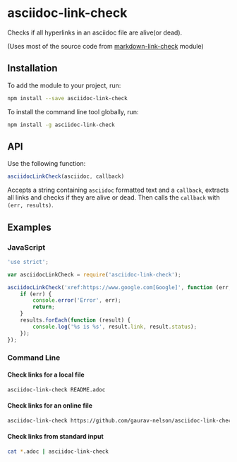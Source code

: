 # asciidoc-link-check
Checks if all hyperlinks in an asciidoc file are alive(or dead).

(Uses most of the source code from [markdown-link-check](https://github.com/tcort/markdown-link-check) module)

## Installation
To add the module to your project, run:

```bash
npm install --save asciidoc-link-check
```

To install the command line tool globally, run:

```bash
npm install -g asciidoc-link-check
```

## API
Use the following function:


```javascript
asciidocLinkCheck(asciidoc, callback)
```
Accepts a string containing `asciidoc` formatted text and a `callback`, extracts all links and checks if they are alive or dead. Then calls the `callback` with `(err, results)`.

## Examples
### JavaScript

```javascript
'use strict';

var asciidocLinkCheck = require('asciidoc-link-check');

asciidocLinkCheck('xref:https://www.google.com[Google]', function (err, results) {
    if (err) {
        console.error('Error', err);
        return;
    }
    results.forEach(function (result) {
        console.log('%s is %s', result.link, result.status);
    });
});
```

### Command Line
#### Check links for a local file

```bash
asciidoc-link-check README.adoc
```

#### Check links for an online file

```bash
asciidoc-link-check https://github.com/gaurav-nelson/asciidoc-link-check/blob/master/README.adoc
```

#### Check links from standard input

```bash
cat *.adoc | asciidoc-link-check
```
